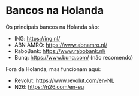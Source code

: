 # Bancos na Holanda

Os principais bancos na Holanda são:

- ING: https://ing.nl/
- ABN AMRO: https://www.abnamro.nl/
- RaboBank: https://www.rabobank.nl/
- Bunq: https://www.bunq.com/ (não recomendo) 

Fora da Holanda, mas funcionam aqui:

- Revolut: https://www.revolut.com/en-NL
- N26: https://n26.com/en-eu

